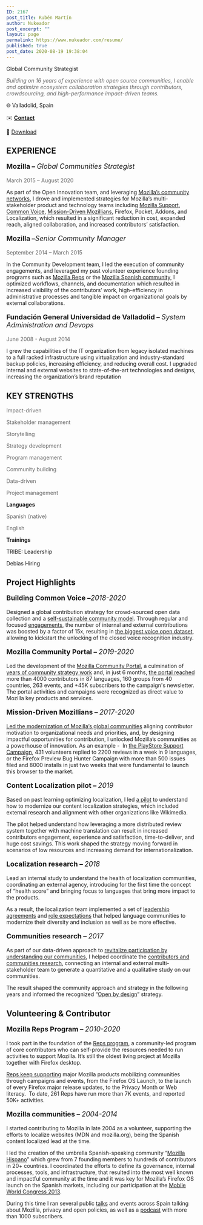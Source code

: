 ```yaml
---
ID: 2167
post_title: Rubén Martín
author: Nukeador
post_excerpt: ""
layout: page
permalink: https://www.nukeador.com/resume/
published: true
post_date: 2020-08-19 19:38:04
---
```

<!-- wp:paragraph {"fontSize":"normal"} -->
<p class="has-normal-font-size">Global Community Strategist</p>
<!-- /wp:paragraph -->

<!-- wp:columns -->
<div class="wp-block-columns"><!-- wp:column {"width":66.66} -->
<div class="wp-block-column" style="flex-basis:66.66%"><!-- wp:paragraph {"style":{"color":{"text":"#666666"}}} -->
<p class="has-text-color" style="color:#666666"><em>Building on 16 years of experience with open source communities, I enable and optimize ecosystem collaboration strategies through contributors, crowdsourcing, and high-performance impact-driven teams.</em></p>
<!-- /wp:paragraph --></div>
<!-- /wp:column -->

<!-- wp:column {"width":33.33} -->
<div class="wp-block-column" style="flex-basis:33.33%"><!-- wp:paragraph -->
<p>🌐 Valladolid, Spain</p>
<!-- /wp:paragraph -->

<!-- wp:paragraph -->
<p>✉️ <a href="mailto:ruben.rmt@prontonmail.com"><strong>Contact</strong></a></p>
<!-- /wp:paragraph -->

<!-- wp:paragraph -->
<p>📄 <a href="https://www.nukeador.com/wp-content/uploads/2020/08/rubenmartin-resume.pdf">Download</a></p>
<!-- /wp:paragraph --></div>
<!-- /wp:column --></div>
<!-- /wp:columns -->

<!-- wp:columns {"verticalAlignment":"top"} -->
<div class="wp-block-columns are-vertically-aligned-top"><!-- wp:column {"verticalAlignment":"top","width":66.66} -->
<div class="wp-block-column is-vertically-aligned-top" style="flex-basis:66.66%"><!-- wp:heading {"textColor":"vivid-cyan-blue","fontSize":"normal"} -->
<h2 class="has-vivid-cyan-blue-color has-text-color has-normal-font-size"><strong>EXPERIENCE</strong></h2>
<!-- /wp:heading -->

<!-- wp:paragraph {"style":{"typography":{"fontSize":18}}} -->
<p style="font-size:18px"><strong>Mozilla – </strong><em>Global Communities Strategist</em><br></p>
<!-- /wp:paragraph -->

<!-- wp:paragraph {"fontSize":"normal","style":{"color":{"text":"#666666"}}} -->
<p class="has-text-color has-normal-font-size" style="color:#666666">March 2015 – August 2020</p>
<!-- /wp:paragraph -->

<!-- wp:paragraph -->
<p>As part of the Open Innovation team, and leveraging <a href="https://www.nukeador.com/23/01/2020/modernizing-communities-the-mozilla-way/">Mozilla’s community networks</a>, I drove and implemented strategies for Mozilla’s multi-stakeholder product and technology teams including <a href="http://support.mozilla.org/">Mozilla Support</a>, <a href="https://commonvoice.mozilla.org/">Common Voice</a>, <a href="http://community.mozilla.org/">Mission-Driven Mozillians</a>, Firefox, Pocket, Addons, and Localization, which resulted in a significant reduction in cost, expanded reach, aligned collaboration, and increased contributors’ satisfaction.</p>
<!-- /wp:paragraph -->

<!-- wp:paragraph {"style":{"typography":{"fontSize":18}}} -->
<p style="font-size:18px"><strong>Mozilla –</strong><em>Senior Community Manager</em><br></p>
<!-- /wp:paragraph -->

<!-- wp:paragraph {"fontSize":"normal","style":{"color":{"text":"#666666"}}} -->
<p class="has-text-color has-normal-font-size" style="color:#666666">September 2014 – March 2015</p>
<!-- /wp:paragraph -->

<!-- wp:paragraph -->
<p>In the Community Development team, I led the execution of community engagements, and leveraged my past volunteer experience founding programs such as <a href="https://community.mozilla.org/groups/mozilla-reps/">Mozilla Reps</a> or the <a href="https://community.mozilla.org/groups/mozilla-hispano/">Mozilla Spanish community</a>, I optimized workflows, channels, and documentation which resulted in increased visibility of the contributors’ work, high-efficiency in administrative processes and tangible impact on organizational goals by external collaborations.</p>
<!-- /wp:paragraph -->

<!-- wp:paragraph {"style":{"typography":{"fontSize":18}}} -->
<p style="font-size:18px"><strong>Fundación General Universidad de Valladolid – </strong><em>System Administration and Devops</em><br></p>
<!-- /wp:paragraph -->

<!-- wp:paragraph {"fontSize":"normal","style":{"color":{"text":"#666666"}}} -->
<p class="has-text-color has-normal-font-size" style="color:#666666">June 2008 - August 2014</p>
<!-- /wp:paragraph -->

<!-- wp:paragraph -->
<p>I grew the capabilities of the IT organization from legacy isolated machines to a full racked infrastructure using virtualization and industry-standard backup policies, increasing efficiency, and reducing overall cost. I upgraded internal and external websites to state-of-the-art technologies and designs, increasing the organization’s brand reputation</p>
<!-- /wp:paragraph --></div>
<!-- /wp:column -->

<!-- wp:column {"verticalAlignment":"top","width":33.33} -->
<div class="wp-block-column is-vertically-aligned-top" style="flex-basis:33.33%"><!-- wp:heading {"textColor":"vivid-cyan-blue","fontSize":"normal"} -->
<h2 class="has-vivid-cyan-blue-color has-text-color has-normal-font-size"><strong>KEY STRENGTHS</strong></h2>
<!-- /wp:heading -->

<!-- wp:paragraph {"style":{"color":{"text":"#666666"}}} -->
<p class="has-text-color" style="color:#666666">Impact-driven</p>
<!-- /wp:paragraph -->

<!-- wp:paragraph {"style":{"color":{"text":"#666666"}}} -->
<p class="has-text-color" style="color:#666666">Stakeholder management</p>
<!-- /wp:paragraph -->

<!-- wp:paragraph {"style":{"color":{"text":"#666666"}}} -->
<p class="has-text-color" style="color:#666666">Storytelling</p>
<!-- /wp:paragraph -->

<!-- wp:paragraph {"style":{"color":{"text":"#666666"}}} -->
<p class="has-text-color" style="color:#666666">Strategy development</p>
<!-- /wp:paragraph -->

<!-- wp:paragraph {"style":{"color":{"text":"#666666"}}} -->
<p class="has-text-color" style="color:#666666">Program management</p>
<!-- /wp:paragraph -->

<!-- wp:paragraph {"style":{"color":{"text":"#666666"}}} -->
<p class="has-text-color" style="color:#666666">Community building</p>
<!-- /wp:paragraph -->

<!-- wp:paragraph {"style":{"color":{"text":"#666666"}}} -->
<p class="has-text-color" style="color:#666666">Data-driven</p>
<!-- /wp:paragraph -->

<!-- wp:paragraph {"style":{"color":{"text":"#666666"}}} -->
<p class="has-text-color" style="color:#666666">Project management</p>
<!-- /wp:paragraph -->

<!-- wp:paragraph {"textColor":"vivid-cyan-blue"} -->
<p class="has-vivid-cyan-blue-color has-text-color"><strong>Languages</strong></p>
<!-- /wp:paragraph -->

<!-- wp:paragraph {"style":{"color":{"text":"#666666"}}} -->
<p class="has-text-color" style="color:#666666">Spanish (native)</p>
<!-- /wp:paragraph -->

<!-- wp:paragraph {"style":{"color":{"text":"#666666"}}} -->
<p class="has-text-color" style="color:#666666">English</p>
<!-- /wp:paragraph -->

<!-- wp:paragraph {"textColor":"vivid-cyan-blue"} -->
<p class="has-vivid-cyan-blue-color has-text-color"><strong>Trainings</strong></p>
<!-- /wp:paragraph -->

<!-- wp:paragraph -->
<p>TRIBE: Leadership</p>
<!-- /wp:paragraph -->

<!-- wp:paragraph -->
<p>Debias Hiring</p>
<!-- /wp:paragraph -->

<!-- wp:paragraph -->
<p></p>
<!-- /wp:paragraph --></div>
<!-- /wp:column --></div>
<!-- /wp:columns -->

<!-- wp:heading {"textColor":"vivid-cyan-blue","fontSize":"normal"} -->
<h2 class="has-vivid-cyan-blue-color has-text-color has-normal-font-size"><strong>Project Highlights</strong></h2>
<!-- /wp:heading -->

<!-- wp:columns -->
<div class="wp-block-columns"><!-- wp:column -->
<div class="wp-block-column"><!-- wp:paragraph {"style":{"typography":{"fontSize":18}}} -->
<p style="font-size:18px"><strong>Building Common Voice –</strong><em>2018-2020</em><br></p>
<!-- /wp:paragraph -->

<!-- wp:paragraph -->
<p>Designed a global contribution strategy for crowd-sourced open data collection and a <a href="https://common-voice.github.io/community-playbook/">self-sustainable community model</a>. Through regular and focused <a href="https://discourse.mozilla.org/t/june-validation-campaign-enhance-the-upcoming-dataset-release/61315/">engagements</a>, the number of internal and external contributions was boosted by a factor of 15x, resulting in <a href="https://venturebeat.com/2020/07/01/mozilla-common-voice-updates-will-help-train-the-hey-firefox-wakeword-for-voice-based-web-browsing/">the biggest voice open dataset</a>, allowing to kickstart the unlocking of the closed voice recognition industry.</p>
<!-- /wp:paragraph --></div>
<!-- /wp:column -->

<!-- wp:column -->
<div class="wp-block-column"><!-- wp:paragraph {"style":{"typography":{"fontSize":18}}} -->
<p style="font-size:18px"><strong>Mozilla Community Portal – </strong><em>2019-2020</em><br></p>
<!-- /wp:paragraph -->

<!-- wp:paragraph -->
<p>Led the development of the <a href="https://community.mozilla.org/">Mozilla Community Portal</a>, a culmination of <a href="https://discourse.mozilla.org/t/mozilla-community-portal-why-i-m-so-excited-and-think-you-should-be-too/56636">years of community strategy work</a> and, in just 6 months, <a href="https://discourse.mozilla.org/t/community-portal-mid-2020-update-metrics-search-and-localization/65066">the portal reached</a> more than 4000 contributors in 87 languages, 160 groups from 40 countries, 263 events, and +45K subscribers to the campaign's newsletter. The portal activities and campaigns were recognized as direct value to Mozilla key products and services.</p>
<!-- /wp:paragraph --></div>
<!-- /wp:column --></div>
<!-- /wp:columns -->

<!-- wp:columns -->
<div class="wp-block-columns"><!-- wp:column -->
<div class="wp-block-column"><!-- wp:paragraph {"style":{"typography":{"fontSize":18}}} -->
<p style="font-size:18px"><strong>Mission-Driven Mozillians – </strong><em>2017-2020</em></p>
<!-- /wp:paragraph -->

<!-- wp:paragraph -->
<p><a href="https://www.nukeador.com/23/01/2020/modernizing-communities-the-mozilla-way/">Led the modernization of Mozilla’s global communities</a> aligning contributor motivation to organizational needs and priorities, and, by designing impactful opportunities for contribution, I unlocked Mozilla’s communities as a powerhouse of innovation. As an example -&nbsp; In <a href="https://community.mozilla.org/es/campaigns/help-firefox-win-on-android-support-users-in-your-language/">the PlayStore Support Campaign</a>, 431 volunteers replied to 2200 reviews in a week in 9 languages, or the Firefox Preview Bug Hunter Campaign with more than 500 issues filed and 8000 installs in just two weeks that were fundamental to launch this browser to the market.</p>
<!-- /wp:paragraph --></div>
<!-- /wp:column -->

<!-- wp:column -->
<div class="wp-block-column"><!-- wp:paragraph {"style":{"typography":{"fontSize":18}}} -->
<p style="font-size:18px"><strong>Content Localization pilot – </strong><em>2019</em></p>
<!-- /wp:paragraph -->

<!-- wp:paragraph -->
<p>Based on past learning optimizing localization, I led <a href="https://discourse.mozilla.org/t/sumo-localization-experiment-report/41407">a pilot</a> to understand how to modernize our content localization strategies, which included external research and alignment with other organizations like Wikimedia.</p>
<!-- /wp:paragraph -->

<!-- wp:paragraph -->
<p>The pilot helped understand how leveraging a more distributed review system together with machine translation can result in increased contributors engagement, experience and satisfaction, time-to-deliver, and huge cost savings. This work shaped the strategy moving forward in scenarios of low resources and increasing demand for internationalization.</p>
<!-- /wp:paragraph --></div>
<!-- /wp:column --></div>
<!-- /wp:columns -->

<!-- wp:columns -->
<div class="wp-block-columns"><!-- wp:column -->
<div class="wp-block-column"><!-- wp:paragraph {"style":{"typography":{"fontSize":18}}} -->
<p style="font-size:18px"><strong>Localization research – </strong><em>2018</em></p>
<!-- /wp:paragraph -->

<!-- wp:paragraph -->
<p>Lead an internal study to understand the health of localization communities, coordinating an external agency, introducing for the first time the concept of “health score” and bringing focus to languages that bring more impact to the products.</p>
<!-- /wp:paragraph -->

<!-- wp:paragraph -->
<p>As a result, the localization team implemented a set of <a href="https://discourse.mozilla.org/t/leadership-shared-agreements-and-localization/25682">leadership agreements</a> and <a href="https://discourse.mozilla.org/t/update-on-defining-roles-in-localization-communities-project/28033">role expectations</a> that helped language communities to modernize their diversity and inclusion as well as be more effective.</p>
<!-- /wp:paragraph --></div>
<!-- /wp:column -->

<!-- wp:column -->
<div class="wp-block-column"><!-- wp:paragraph {"style":{"typography":{"fontSize":18}}} -->
<p style="font-size:18px"><strong>Communities research – </strong><em>2017</em></p>
<!-- /wp:paragraph -->

<!-- wp:paragraph -->
<p>As part of our data-driven approach to <a href="https://discourse.mozilla.org/t/revitalize-participation-by-understanding-our-communities/15172">revitalize participation by understanding our communities</a>, I helped coordinate the <a href="https://wiki.mozilla.org/Innovation/Projects/Open_Innovation_Strategy">contributors and communities research</a>, connecting an internal and external multi-stakeholder team to generate a quantitative and a qualitative study on our communities.&nbsp;</p>
<!-- /wp:paragraph -->

<!-- wp:paragraph -->
<p>The result shaped the community approach and strategy in the following years and informed the recognized “<a href="https://medium.com/mozilla-open-innovation/being-open-by-design-deec6768706?source=collection_home---4------0-----------------------">Open by design</a>” strategy.</p>
<!-- /wp:paragraph --></div>
<!-- /wp:column --></div>
<!-- /wp:columns -->

<!-- wp:heading {"textColor":"vivid-cyan-blue","fontSize":"normal"} -->
<h2 class="has-vivid-cyan-blue-color has-text-color has-normal-font-size"><strong>Volunteering &amp; Contributor</strong></h2>
<!-- /wp:heading -->

<!-- wp:columns -->
<div class="wp-block-columns"><!-- wp:column -->
<div class="wp-block-column"><!-- wp:paragraph {"style":{"typography":{"fontSize":18}}} -->
<p style="font-size:18px"><strong>Mozilla Reps Program – </strong><em>2010-2020</em><br></p>
<!-- /wp:paragraph -->

<!-- wp:paragraph -->
<p>I took part in the foundation of the <a href="https://community.mozilla.org/groups/mozilla-reps/">Reps program</a>, a community-led program of core contributors who can self-provide the resources needed to run activities to support Mozilla. It’s still the oldest living project at Mozilla together with Firefox desktop.</p>
<!-- /wp:paragraph -->

<!-- wp:paragraph -->
<p><a href="https://blog.mozilla.org/mozillareps/2019/07/03/8-years-of-reps-program-celebrating-community-successes/">Reps keep supporting</a> major Mozilla products mobilizing communities through campaigns and events, from the Firefox OS Launch, to the launch of every Firefox major release updates, to the Privacy Month or Web literacy.&nbsp; To date, 261 Reps have run more than 7K events, and reported 50K+ activities.</p>
<!-- /wp:paragraph --></div>
<!-- /wp:column -->

<!-- wp:column -->
<div class="wp-block-column"><!-- wp:paragraph {"style":{"typography":{"fontSize":18}}} -->
<p style="font-size:18px"><strong>Mozilla communities – </strong><em>2004-2014</em><br></p>
<!-- /wp:paragraph -->

<!-- wp:paragraph -->
<p>I started contributing to Mozilla in late 2004 as a volunteer, supporting the efforts to localize websites (MDN and mozilla.org), being the Spanish content localized lead at the time.</p>
<!-- /wp:paragraph -->

<!-- wp:paragraph -->
<p>I led the creation of the umbrella Spanish-speaking community “<a href="https://community.mozilla.org/groups/mozilla-hispano/">Mozilla Hispano</a>” which grew from 7 founding members to hundreds of contributors in 20+ countries. I coordinated the efforts to define its governance, internal processes, tools, and infrastructure, that resulted into the most well known and impactful community at the time and it was key for Mozilla’s Firefox OS launch on the Spanish markets, including our participation at the <a href="https://www.nukeador.com/02/03/2013/mozilla-experience-at-mwc-2013/">Mobile World Congress 2013</a>.</p>
<!-- /wp:paragraph -->

<!-- wp:paragraph -->
<p>During this time I ran several public <a href="https://www.nukeador.com/17/03/2017/privacidad-en-la-red-quien-nos-vigila-como-protegernos-charla/">talks</a> and events across Spain talking about Mozilla, privacy and open policies, as well as a <a href="https://www.mozilla-hispano.org/podcast">podcast</a> with more than 1000 subscribers.</p>
<!-- /wp:paragraph --></div>
<!-- /wp:column --></div>
<!-- /wp:columns -->